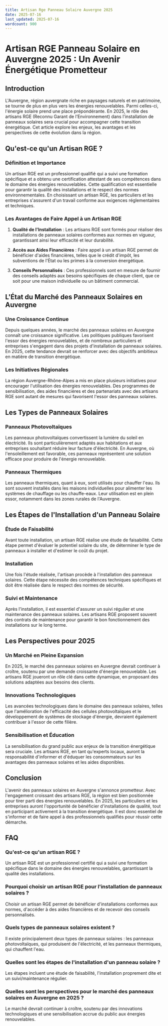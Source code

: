 ```yaml
---
title: Artisan Rge Panneau Solaire Auvergne 2025
date: 2025-07-16
last_updated: 2025-07-16
wordcount: 900
---
```


# Artisan RGE Panneau Solaire en Auvergne 2025 : Un Avenir Énergétique Prometteur

## Introduction

L'Auvergne, région auvergnate riche en paysages naturels et en patrimoine, se tourne de plus en plus vers les énergies renouvelables. Parmi celles-ci, l'énergie solaire prend une place prépondérante. En 2025, le rôle des artisans RGE (Reconnu Garant de l’Environnement) dans l'installation de panneaux solaires sera crucial pour accompagner cette transition énergétique. Cet article explore les enjeux, les avantages et les perspectives de cette évolution dans la région.

## Qu'est-ce qu'un Artisan RGE ?

### Définition et Importance

Un artisan RGE est un professionnel qualifié qui a suivi une formation spécifique et a obtenu une certification attestant de ses compétences dans le domaine des énergies renouvelables. Cette qualification est essentielle pour garantir la qualité des installations et le respect des normes environnementales. En choisissant un artisan RGE, les particuliers et les entreprises s'assurent d'un travail conforme aux exigences réglementaires et techniques.

### Les Avantages de Faire Appel à un Artisan RGE

1. **Qualité de l'Installation** : Les artisans RGE sont formés pour réaliser des installations de panneaux solaires conformes aux normes en vigueur, garantissant ainsi leur efficacité et leur durabilité.

2. **Accès aux Aides Financières** : Faire appel à un artisan RGE permet de bénéficier d'aides financières, telles que le crédit d'impôt, les subventions de l'État ou les primes à la conversion énergétique.

3. **Conseils Personnalisés** : Ces professionnels sont en mesure de fournir des conseils adaptés aux besoins spécifiques de chaque client, que ce soit pour une maison individuelle ou un bâtiment commercial.

## L'État du Marché des Panneaux Solaires en Auvergne

### Une Croissance Continue

Depuis quelques années, le marché des panneaux solaires en Auvergne connaît une croissance significative. Les politiques publiques favorisent l'essor des énergies renouvelables, et de nombreux particuliers et entreprises s'engagent dans des projets d'installation de panneaux solaires. En 2025, cette tendance devrait se renforcer avec des objectifs ambitieux en matière de transition énergétique.

### Les Initiatives Régionales

La région Auvergne-Rhône-Alpes a mis en place plusieurs initiatives pour encourager l'utilisation des énergies renouvelables. Des programmes de sensibilisation, des aides financières et des partenariats avec des artisans RGE sont autant de mesures qui favorisent l'essor des panneaux solaires.

## Les Types de Panneaux Solaires

### Panneaux Photovoltaïques

Les panneaux photovoltaïques convertissent la lumière du soleil en électricité. Ils sont particulièrement adaptés aux habitations et aux entreprises souhaitant réduire leur facture d'électricité. En Auvergne, où l'ensoleillement est favorable, ces panneaux représentent une solution efficace pour produire de l'énergie renouvelable.

### Panneaux Thermiques

Les panneaux thermiques, quant à eux, sont utilisés pour chauffer l'eau. Ils sont souvent installés dans les maisons individuelles pour alimenter les systèmes de chauffage ou les chauffe-eaux. Leur utilisation est en plein essor, notamment dans les zones rurales de l'Auvergne.

## Les Étapes de l'Installation d'un Panneau Solaire

### Étude de Faisabilité

Avant toute installation, un artisan RGE réalise une étude de faisabilité. Cette étape permet d'évaluer le potentiel solaire du site, de déterminer le type de panneaux à installer et d'estimer le coût du projet.

### Installation

Une fois l'étude réalisée, l'artisan procède à l'installation des panneaux solaires. Cette étape nécessite des compétences techniques spécifiques et doit être réalisée dans le respect des normes de sécurité.

### Suivi et Maintenance

Après l'installation, il est essentiel d'assurer un suivi régulier et une maintenance des panneaux solaires. Les artisans RGE proposent souvent des contrats de maintenance pour garantir le bon fonctionnement des installations sur le long terme.

## Les Perspectives pour 2025

### Un Marché en Pleine Expansion

En 2025, le marché des panneaux solaires en Auvergne devrait continuer à croître, soutenu par une demande croissante d'énergie renouvelable. Les artisans RGE joueront un rôle clé dans cette dynamique, en proposant des solutions adaptées aux besoins des clients.

### Innovations Technologiques

Les avancées technologiques dans le domaine des panneaux solaires, telles que l'amélioration de l'efficacité des cellules photovoltaïques et le développement de systèmes de stockage d'énergie, devraient également contribuer à l'essor de cette filière.

### Sensibilisation et Éducation

La sensibilisation du grand public aux enjeux de la transition énergétique sera cruciale. Les artisans RGE, en tant qu'experts locaux, auront la responsabilité d'informer et d'éduquer les consommateurs sur les avantages des panneaux solaires et les aides disponibles.

## Conclusion

L'avenir des panneaux solaires en Auvergne s'annonce prometteur. Avec l'engagement croissant des artisans RGE, la région est bien positionnée pour tirer parti des énergies renouvelables. En 2025, les particuliers et les entreprises auront l'opportunité de bénéficier d'installations de qualité, tout en participant activement à la transition énergétique. Il est donc essentiel de s'informer et de faire appel à des professionnels qualifiés pour réussir cette démarche.

## FAQ

### Qu'est-ce qu'un artisan RGE ?

Un artisan RGE est un professionnel certifié qui a suivi une formation spécifique dans le domaine des énergies renouvelables, garantissant la qualité des installations.

### Pourquoi choisir un artisan RGE pour l'installation de panneaux solaires ?

Choisir un artisan RGE permet de bénéficier d'installations conformes aux normes, d'accéder à des aides financières et de recevoir des conseils personnalisés.

### Quels types de panneaux solaires existent ?

Il existe principalement deux types de panneaux solaires : les panneaux photovoltaïques, qui produisent de l'électricité, et les panneaux thermiques, qui chauffent l'eau.

### Quelles sont les étapes de l'installation d'un panneau solaire ?

Les étapes incluent une étude de faisabilité, l'installation proprement dite et un suivi/maintenance régulier.

### Quelles sont les perspectives pour le marché des panneaux solaires en Auvergne en 2025 ?

Le marché devrait continuer à croître, soutenu par des innovations technologiques et une sensibilisation accrue du public aux énergies renouvelables.
